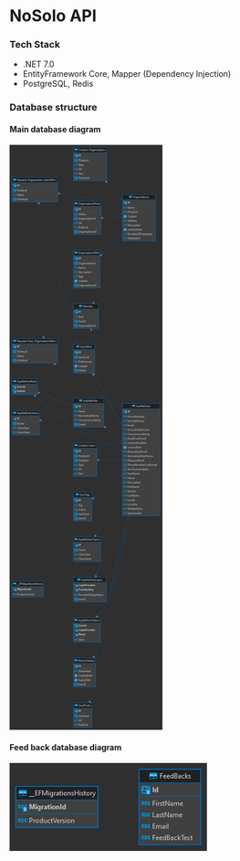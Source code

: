 # NoSolo API

### Tech Stack
- .NET 7.0
- EntityFramework Core, Mapper (Dependency Injection)
- PostgreSQL, Redis

### Database structure

#### Main database diagram

<img src="src/img/NoSoloDatabaseDiagram.png">

#### Feed back database diagram

<img src="src/img/FeedBackDatabaseDiagram.png">
